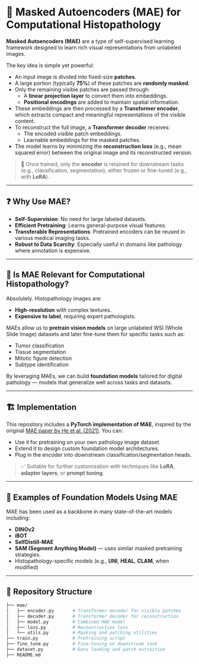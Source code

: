 # 🔬 Masked Autoencoders (MAE) for Computational Histopathology

**Masked Autoencoders (MAE)** are a type of self-supervised learning framework designed to learn rich visual representations from unlabeled images.

The key idea is simple yet powerful:
- An input image is divided into fixed-size **patches**.
- A large portion (typically **75%**) of these patches are **randomly masked**.
- Only the remaining visible patches are passed through:
  - A **linear projection layer** to convert them into embeddings.
  - **Positional encodings** are added to maintain spatial information.
- These embeddings are then processed by a **Transformer encoder**, which extracts compact and meaningful representations of the visible content.
- To reconstruct the full image, a **Transformer decoder** receives:
  - The encoded visible patch embeddings.
  - Learnable embeddings for the masked patches.
- The model learns by minimizing the **reconstruction loss** (e.g., mean squared error) between the original image and its reconstructed version.

> 🔁 Once trained, only the **encoder** is retained for downstream tasks (e.g., classification, segmentation), either frozen or fine-tuned (e.g., with **LoRA**).

---

## ❓ Why Use MAE?

- **Self-Supervision**: No need for large labeled datasets.
- **Efficient Pretraining**: Learns general-purpose visual features.
- **Transferable Representations**: Pretrained encoders can be reused in various medical imaging tasks.
- **Robust to Data Scarcity**: Especially useful in domains like pathology where annotation is expensive.

---

## 🧬 Is MAE Relevant for Computational Histopathology?

Absolutely. Histopathology images are:
- **High-resolution** with complex textures.
- **Expensive to label**, requiring expert pathologists.

MAEs allow us to **pretrain vision models** on large unlabeled WSI (Whole Slide Image) datasets and later fine-tune them for specific tasks such as:
- Tumor classification
- Tissue segmentation
- Mitotic figure detection
- Subtype identification

By leveraging MAEs, we can build **foundation models** tailored for digital pathology — models that generalize well across tasks and datasets.

---

## 🏗️ Implementation

This repository includes a **PyTorch implementation of MAE**, inspired by the original [MAE paper by He et al. (2021)](https://arxiv.org/abs/2111.06377). You can:

- Use it for pretraining on your own pathology image dataset.
- Extend it to design custom foundation model architectures.
- Plug in the encoder into downstream classification/segmentation heads.

> ✅ Suitable for further customization with techniques like **LoRA**, **adapter layers**, or **prompt tuning**.

---

## 🧪 Examples of Foundation Models Using MAE

MAE has been used as a backbone in many state-of-the-art models including:
- **DINOv2**
- **iBOT**
- **SelfDistill-MAE**
- **SAM (Segment Anything Model)** — uses similar masked pretraining strategies.
- Histopathology-specific models (e.g., **UNI**, **HEAL**, **CLAM**, when modified)

---

## 📁 Repository Structure

```bash
├── mae/
│   ├── encoder.py       # Transformer encoder for visible patches
│   ├── decoder.py       # Transformer decoder for reconstruction
│   ├── model.py         # Combined MAE model
│   ├── loss.py          # Reconstruction loss
│   └── utils.py         # Masking and patching utilities
├── train.py             # Pretraining script
├── fine_tune.py         # Fine-tuning on downstream task
├── dataset.py           # Data loading and patch extraction
├── README.md
